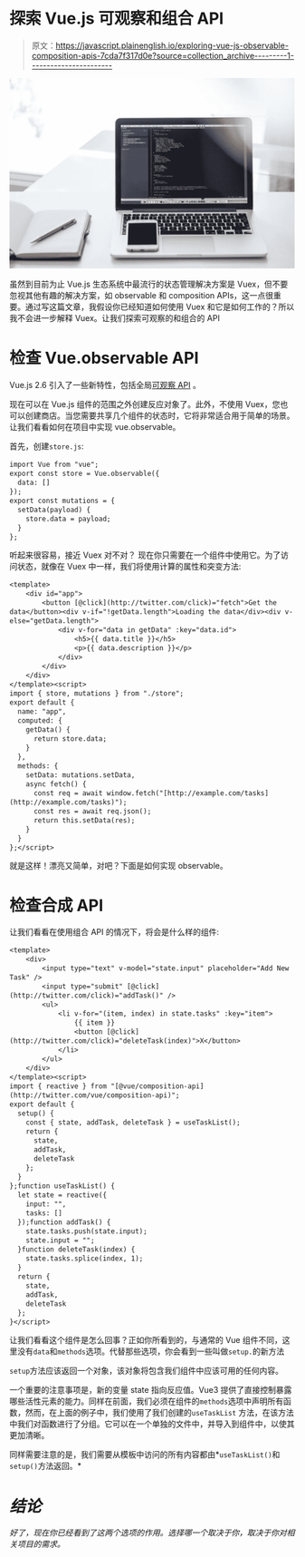 # 探索 Vue.js 可观察和组合 API

> 原文：<https://javascript.plainenglish.io/exploring-vue-js-observable-composition-apis-7cda7f317d0e?source=collection_archive---------1----------------------->

![](img/40b37f78f4a97d2843855d838651ee84.png)

虽然到目前为止 Vue.js 生态系统中最流行的状态管理解决方案是 Vuex，但不要忽视其他有趣的解决方案，如 observable 和 composition APIs，这一点很重要。通过写这篇文章，我假设你已经知道如何使用 Vuex 和它是如何工作的？所以我不会进一步解释 Vuex。让我们探索可观察的和组合的 API

# 检查 Vue.observable API

Vue.js 2.6 引入了一些新特性，包括全局[可观察 API](https://vuejs.org/v2/api/#Vue-observable) 。

现在可以在 Vue.js 组件的范围之外创建反应对象了。此外，不使用 Vuex，您也可以创建商店。当您需要共享几个组件的状态时，它将非常适合用于简单的场景。让我们看看如何在项目中实现 vue.observable。

首先，创建`store.js`:

```
import Vue from "vue";
export const store = Vue.observable({
  data: []
});
export const mutations = {
  setData(payload) {
    store.data = payload;
  }
};
```

听起来很容易，接近 Vuex 对不对？
现在你只需要在一个组件中使用它。为了访问状态，就像在 Vuex 中一样，我们将使用计算的属性和突变方法:

```
<template>
    <div id="app">
        <button [@click](http://twitter.com/click)="fetch">Get the data</button><div v-if="!getData.length">Loading the data</div><div v-else="getData.length">
            <div v-for="data in getData" :key="data.id">
                <h5>{{ data.title }}</h5>
                <p>{{ data.description }}</p>
            </div>
        </div>
    </div>
</template><script>
import { store, mutations } from "./store";
export default {
  name: "app",
  computed: {
    getData() {
      return store.data;
    }
  },
  methods: {
    setData: mutations.setData,
    async fetch() {
      const req = await window.fetch("[http://example.com/tasks](http://example.com/tasks)");
      const res = await req.json();
      return this.setData(res);
    }
  }
};</script>
```

就是这样！漂亮又简单，对吧？下面是如何实现 observable。

# 检查合成 API

让我们看看在使用组合 API 的情况下，将会是什么样的组件:

```
<template>
    <div>
        <input type="text" v-model="state.input" placeholder="Add New Task" />
        <input type="submit" [@click](http://twitter.com/click)="addTask()" />
        <ul>
            <li v-for="(item, index) in state.tasks" :key="item">
                {{ item }}
                <button [@click](http://twitter.com/click)="deleteTask(index)">X</button>
            </li>
        </ul>
    </div>
</template><script>
import { reactive } from "[@vue/composition-api](http://twitter.com/vue/composition-api)";
export default {
  setup() {
    const { state, addTask, deleteTask } = useTaskList();
    return {
      state,
      addTask,
      deleteTask
    };
  }
};function useTaskList() {
  let state = reactive({
    input: "",
    tasks: []
  });function addTask() {
    state.tasks.push(state.input);
    state.input = "";
  }function deleteTask(index) {
    state.tasks.splice(index, 1);
  }
  return {
    state,
    addTask,
    deleteTask
  };
}</script>
```

让我们看看这个组件是怎么回事？正如你所看到的，与通常的 Vue 组件不同，这里没有`data`和`methods`选项。代替那些选项，你会看到一些叫做`setup.`的新方法

`setup`方法应该返回一个对象，该对象将包含我们组件中应该可用的任何内容。

一个重要的注意事项是，新的变量 state 指向反应值。Vue3 提供了直接控制暴露哪些活性元素的能力。同样在前面，我们必须在组件的`methods`选项中声明所有函数，然而，在上面的例子中，我们使用了我们创建的`useTaskList` 方法，在该方法中我们对函数进行了分组。它可以在一个单独的文件中，并导入到组件中，以使其更加清晰。

同样需要注意的是，我们需要从模板中访问的所有内容都由*`useTaskList()`和`setup()`方法返回。*

# *结论*

*好了，现在你已经看到了这两个选项的作用。选择哪一个取决于你，取决于你对相关项目的需求。*